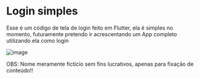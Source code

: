 <h1>Login simples</h1>

Esse é um código de tela de login feito em Flutter, ela é simples no momento, futuramente pretendo ir acrescentando um App completo utilizando ela como login


![image](https://user-images.githubusercontent.com/83431949/203707910-73b81704-0111-4ccc-ab79-7fb75b378035.png)


OBS: Nome meramente fictício sem fins lucrativos, apenas para fixação de conteúdo!!
